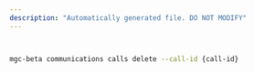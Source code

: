 ```yaml
---
description: "Automatically generated file. DO NOT MODIFY"
---
```


```bash


mgc-beta communications calls delete --call-id {call-id}

```